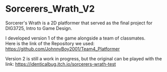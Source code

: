 # Sorcerers_Wrath_V2

Sorcerer's Wrath is a 2D platformer that served as the final project for DIG3725, Intro to Game Design.

I developed version 1 of the game alongside a team of classmates.<br>
Here is the link of the Repository we used:
https://github.com/JohnnyBoy2001/Team4_Platformer

Version 2 is still a work in progress, but the original can be played with the link:
https://identicalbug.itch.io/sorcerers-wrath-test
